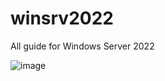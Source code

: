 # winsrv2022
All guide for Windows  Server 2022

![image](https://drive.google.com/uc?export=view&id=18c4YmSZa7RR8X4EtY680Kn-7_2WJbZFg)

